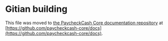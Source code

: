 Gitian building
================

This file was moved to [the PaycheckCash Core documentation repository](https://github.com/paycheckcash-core/docs/blob/master/gitian-building.md) at [https://github.com/paycheckcash-core/docs](https://github.com/paycheckcash-core/docs).
